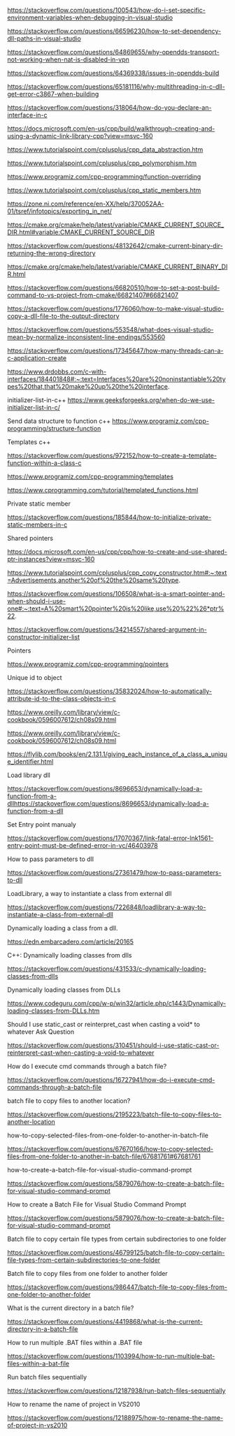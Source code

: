 https://stackoverflow.com/questions/100543/how-do-i-set-specific-environment-variables-when-debugging-in-visual-studio

https://stackoverflow.com/questions/66596230/how-to-set-dependency-dll-paths-in-visual-studio

https://stackoverflow.com/questions/64869655/why-opendds-transport-not-working-when-nat-is-disabled-in-vpn

https://stackoverflow.com/questions/64369338/issues-in-opendds-build

https://stackoverflow.com/questions/65181116/why-multithreading-in-c-dll-get-error-c3867-when-building

https://stackoverflow.com/questions/318064/how-do-you-declare-an-interface-in-c

https://docs.microsoft.com/en-us/cpp/build/walkthrough-creating-and-using-a-dynamic-link-library-cpp?view=msvc-160

https://www.tutorialspoint.com/cplusplus/cpp_data_abstraction.htm 

https://www.tutorialspoint.com/cplusplus/cpp_polymorphism.htm 

https://www.programiz.com/cpp-programming/function-overriding 

https://www.tutorialspoint.com/cplusplus/cpp_static_members.htm 

https://zone.ni.com/reference/en-XX/help/370052AA-01/tsref/infotopics/exporting_in_net/ 

https://cmake.org/cmake/help/latest/variable/CMAKE_CURRENT_SOURCE_DIR.html#variable:CMAKE_CURRENT_SOURCE_DIR 

https://stackoverflow.com/questions/48132642/cmake-current-binary-dir-returning-the-wrong-directory 

https://cmake.org/cmake/help/latest/variable/CMAKE_CURRENT_BINARY_DIR.html 

https://stackoverflow.com/questions/66820510/how-to-set-a-post-build-command-to-vs-project-from-cmake/66821407#66821407 

https://stackoverflow.com/questions/1776060/how-to-make-visual-studio-copy-a-dll-file-to-the-output-directory 

https://stackoverflow.com/questions/553548/what-does-visual-studio-mean-by-normalize-inconsistent-line-endings/553560 

https://stackoverflow.com/questions/17345647/how-many-threads-can-a-c-application-create 

https://www.drdobbs.com/c-with-interfaces/184401848#:~:text=Interfaces%20are%20noninstantiable%20types%20that,that%20make%20up%20the%20interface. 

initializer-list-in-c++
https://www.geeksforgeeks.org/when-do-we-use-initializer-list-in-c/ 

Send data structure to function c++ 
https://www.programiz.com/cpp-programming/structure-function 

Templates c++ 

https://stackoverflow.com/questions/972152/how-to-create-a-template-function-within-a-class-c 

https://www.programiz.com/cpp-programming/templates 

https://www.cprogramming.com/tutorial/templated_functions.html 

Private static member 

https://stackoverflow.com/questions/185844/how-to-initialize-private-static-members-in-c 

Shared pointers 

https://docs.microsoft.com/en-us/cpp/cpp/how-to-create-and-use-shared-ptr-instances?view=msvc-160 

https://www.tutorialspoint.com/cplusplus/cpp_copy_constructor.htm#:~:text=Advertisements,another%20of%20the%20same%20type. 

https://stackoverflow.com/questions/106508/what-is-a-smart-pointer-and-when-should-i-use-one#:~:text=A%20smart%20pointer%20is%20like,use%20%22%26*ptr%22. 

https://stackoverflow.com/questions/34214557/shared-argument-in-constructor-initializer-list 

Pointers 

https://www.programiz.com/cpp-programming/pointers 

Unique id to object 

https://stackoverflow.com/questions/35832024/how-to-automatically-attribute-id-to-the-class-objects-in-c 

https://www.oreilly.com/library/view/c-cookbook/0596007612/ch08s09.html 

https://www.oreilly.com/library/view/c-cookbook/0596007612/ch08s09.html 

https://flylib.com/books/en/2.131.1/giving_each_instance_of_a_class_a_unique_identifier.html 

Load library dll 

https://stackoverflow.com/questions/8696653/dynamically-load-a-function-from-a-dllhttps://stackoverflow.com/questions/8696653/dynamically-load-a-function-from-a-dll 

Set Entry point manualy  

https://stackoverflow.com/questions/17070367/link-fatal-error-lnk1561-entry-point-must-be-defined-error-in-vc/46403978 

How to pass parameters to dll 

https://stackoverflow.com/questions/27361479/how-to-pass-parameters-to-dll 

LoadLibrary, a way to instantiate a class from external dll 

https://stackoverflow.com/questions/7226848/loadlibrary-a-way-to-instantiate-a-class-from-external-dll 

Dynamically loading a class from a dll. 

https://edn.embarcadero.com/article/20165 

C++: Dynamically loading classes from dlls 

https://stackoverflow.com/questions/431533/c-dynamically-loading-classes-from-dlls 

Dynamically loading classes from DLLs 

https://www.codeguru.com/cpp/w-p/win32/article.php/c1443/Dynamically-loading-classes-from-DLLs.htm 

Should I use static_cast or reinterpret_cast when casting a void* to whatever Ask Question 

https://stackoverflow.com/questions/310451/should-i-use-static-cast-or-reinterpret-cast-when-casting-a-void-to-whatever 

How do I execute cmd commands through a batch file?

https://stackoverflow.com/questions/16727941/how-do-i-execute-cmd-commands-through-a-batch-file

batch file to copy files to another location?

https://stackoverflow.com/questions/2195223/batch-file-to-copy-files-to-another-location

how-to-copy-selected-files-from-one-folder-to-another-in-batch-file 

https://stackoverflow.com/questions/67670166/how-to-copy-selected-files-from-one-folder-to-another-in-batch-file/67681761#67681761 

how-to-create-a-batch-file-for-visual-studio-command-prompt 

https://stackoverflow.com/questions/5879076/how-to-create-a-batch-file-for-visual-studio-command-prompt 

How to create a Batch File for Visual Studio Command Prompt

https://stackoverflow.com/questions/5879076/how-to-create-a-batch-file-for-visual-studio-command-prompt 

Batch file to copy certain file types from certain subdirectories to one folder 

https://stackoverflow.com/questions/46799125/batch-file-to-copy-certain-file-types-from-certain-subdirectories-to-one-folder 

Batch file to copy files from one folder to another folder 

https://stackoverflow.com/questions/986447/batch-file-to-copy-files-from-one-folder-to-another-folder 

What is the current directory in a batch file? 

https://stackoverflow.com/questions/4419868/what-is-the-current-directory-in-a-batch-file 

How to run multiple .BAT files within a .BAT file 

https://stackoverflow.com/questions/1103994/how-to-run-multiple-bat-files-within-a-bat-file 

Run batch files sequentially 

https://stackoverflow.com/questions/12187938/run-batch-files-sequentially 

How to rename the name of project in VS2010

https://stackoverflow.com/questions/12188975/how-to-rename-the-name-of-project-in-vs2010
